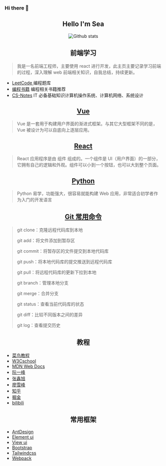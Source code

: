### Hi there 👋

<!--
**ErosHai/ErosHai** is a ✨ _special_ ✨ repository because its `README.md` (this file) appears on your GitHub profile.

Here are some ideas to get you started:

- 🔭 I’m currently working on ...
- 🌱 I’m currently learning ...
- 👯 I’m looking to collaborate on ...
- 🤔 I’m looking for help with ...
- 💬 Ask me about ...
- 📫 How to reach me: ...
- 😄 Pronouns: ...
- ⚡ Fun fact: ...
-->

<div align="center">

## Hello I'm Sea

[comment]: br '![Top Languages Card](https://github-readme-stats.vercel.app/api/top-langs/?username=ErosHai)'

[comment]: <> (![Github stats]&#40;https://github-readme-stats.vercel.app/api?username=ErosHai&theme=highcontrast&show_icons=true&count_private=true&#41;)

[comment]: <> (![Top Languages Card]&#40;https://github-readme-stats.vercel.app/api/top-langs/?username=ErosHai&#41;)

![Github stats](https://github-readme-stats.vercel.app/api?username=ErosHai&theme=highcontrast&show_icons=true&count_private=true)

[comment]: <> (## 学习 Vue)

[comment]: <> (![Top Languages Card]&#40;https://github-readme-stats.vercel.app/api/top-langs/?username=ErosHai&layout=compact&#41;)

</div>

<div align="center">

## 前端学习

</div>

> 我是一名前端工程师，主要使用 react 进行开发，此主页主要记录学习前端的过程，深入理解 web 前端相关知识，自我总结，持续更新。

- [ LeetCode ](https://github.com/labuladong/fucking-algorithm) 编程题库
- [编程书籍](https://github.com/jobbole/awesome-programming-books) 编程相关书籍推荐
- [CS-Notes](https://github.com/CyC2018/CS-Notes) IT 必备基础知识计算机操作系统、计算机网络、系统设计

<div align="center">
  
## [Vue](https://cn.vuejs.org/v2/guide/)

</div>

> Vue 是一套用于构建用户界面的渐进式框架。与其它大型框架不同的是，Vue 被设计为可以自底向上逐层应用。

<div align="center">
  
## [React](https://zh-hans.react.dev/learn)

</div>

> React 应用程序是由 组件 组成的。一个组件是 UI（用户界面）的一部分，它拥有自己的逻辑和外观。组件可以小到一个按钮，也可以大到整个页面。

<div align="center">

## [Python](https://www.readwithu.com/Article/PythonBasis/python0/WhyStudyPython.html)

</div>

> Python 易学，功能强大，很容易就能构建 Web 应用，非常适合初学者作为入门的开发语言

<div align="center">

## [Git 常用命令](https://nulab.com/zh-cn/learn/software-development/git-tutorial/)

</div>

> git clone：克隆远程代码库到本地
>
> git add：将文件添加到暂存区
>
> git commit：将暂存区的文件提交到本地代码库
>
> git push：将本地代码库的提交推送到远程代码库
>
> git pull：将远程代码库的更新下拉到本地
>
> git branch：管理本地分支
>
> git merge：合并分支
>
> git status：查看当前代码库的状态
>
> git diff：比较不同版本之间的差异
>
> git log：查看提交历史

<div align="center">

## 教程

</div>

- [菜鸟教程](https://www.runoob.com/js/js-tutorial.html)
- [W3Cschool](https://www.w3school.com.cn/index.html)
- [MDN Web Docs](https://developer.mozilla.org/zh-CN/docs/Web/HTML)
- [阮一峰](https://www.ruanyifeng.com/blog/javascript/)
- [张鑫旭](https://www.zhangxinxu.com/wordpress/)
- [廖雪峰](https://www.liaoxuefeng.com/wiki/1022910821149312)
- [知乎](https://www.zhihu.com/hot)
- [掘金](https://juejin.cn/frontend)
- [bilibili](https://www.bilibili.com/video/BV15741177Eh?from=search&seid=10398134479002757263)

<div align="center">

## 常用框架

</div>
  
- [AntDesign](https://ant-design.antgroup.com/components/overview-cn)
- [Element ui](https://element.eleme.cn/#/zh-CN/component/layout)
- [View ui](https://www.iviewui.com/docs/introduce)
- [Bootstrap ](https://v5.bootcss.com/docs/getting-started/introduction/)
- [Tailwindcss](https://www.tailwindcss.cn/docs/installation)
- [Webpack](https://www.webpackjs.com/concepts/)
